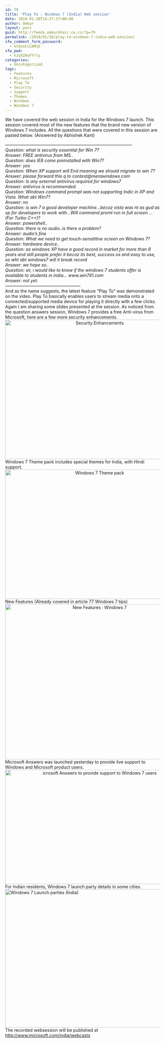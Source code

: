 ```yaml
---
id: 79
title: 'Play To : Windows 7 (India) Web session'
date: 2010-01-28T14:27:17+00:00
author: Omkar
layout: post
guid: http://feeds.omkarkhair.co.cc/?p=79
permalink: /2010/01/28/play-to-windows-7-india-web-session/
sfw_comment_form_password:
  - ktduxCcLmM1b
sfw_pwd:
  - hJyXZHsFYrly
categories:
  - Uncategorized
tags:
  - Features
  - Microsoft
  - Play To
  - Security
  - Support
  - Themes
  - Windows
  - Windows 7
---
```

We have covered the web session in India for the Windows 7 launch. This session covered most of the new features that the brand new version of Windows 7 includes. All the questions that were covered in this session are pasted below. (Answered by Abhishek Kant)

<div id="_mcePaste" style="overflow: hidden; position: absolute; left: -10000px; top: 0px; width: 1px; height: 1px;">
  Question: what is security essential for Win 7?
</div>

<div id="_mcePaste" style="overflow: hidden; position: absolute; left: -10000px; top: 0px; width: 1px; height: 1px;">
  Answer: FREE antivirus from MS..
</div>

<div id="_mcePaste" style="overflow: hidden; position: absolute; left: -10000px; top: 0px; width: 1px; height: 1px;">
  Question: does IE8 come preinstalled with Win7?
</div>

<div id="_mcePaste" style="overflow: hidden; position: absolute; left: -10000px; top: 0px; width: 1px; height: 1px;">
  Answer: yes
</div>

<div id="_mcePaste" style="overflow: hidden; position: absolute; left: -10000px; top: 0px; width: 1px; height: 1px;">
  Question: When XP support will End meaning we should migrate to win 7?
</div>

<div id="_mcePaste" style="overflow: hidden; position: absolute; left: -10000px; top: 0px; width: 1px; height: 1px;">
  Answer: please forward this q to contest@merawindows.com
</div>

<div id="_mcePaste" style="overflow: hidden; position: absolute; left: -10000px; top: 0px; width: 1px; height: 1px;">
  Question: Is any external antivirus required for windows7
</div>

<div id="_mcePaste" style="overflow: hidden; position: absolute; left: -10000px; top: 0px; width: 1px; height: 1px;">
  Answer: antivirus is recommended.
</div>

<div id="_mcePaste" style="overflow: hidden; position: absolute; left: -10000px; top: 0px; width: 1px; height: 1px;">
  Question: Windows command prompt was not supporting Indic in XP and Vista. What abt Win7?
</div>

<div id="_mcePaste" style="overflow: hidden; position: absolute; left: -10000px; top: 0px; width: 1px; height: 1px;">
  Answer: no
</div>

<div id="_mcePaste" style="overflow: hidden; position: absolute; left: -10000px; top: 0px; width: 1px; height: 1px;">
  Question: is win 7 a good developer machine&#8230;becoz vista was nt as gud as xp for developers to work with&#8230;Will command promt run in full screen &#8230;(For Turbo C++)?
</div>

<div id="_mcePaste" style="overflow: hidden; position: absolute; left: -10000px; top: 0px; width: 1px; height: 1px;">
  Answer: powershell..
</div>

<div id="_mcePaste" style="overflow: hidden; position: absolute; left: -10000px; top: 0px; width: 1px; height: 1px;">
  Question: there is no audio..is there a problem?
</div>

<div id="_mcePaste" style="overflow: hidden; position: absolute; left: -10000px; top: 0px; width: 1px; height: 1px;">
  Answer: audio&#8217;s fine
</div>

<div id="_mcePaste" style="overflow: hidden; position: absolute; left: -10000px; top: 0px; width: 1px; height: 1px;">
  Question: What we need to get touch-sensititive screen on Windows 7?
</div>

<div id="_mcePaste" style="overflow: hidden; position: absolute; left: -10000px; top: 0px; width: 1px; height: 1px;">
  Answer: hardware device..
</div>

<div id="_mcePaste" style="overflow: hidden; position: absolute; left: -10000px; top: 0px; width: 1px; height: 1px;">
  Question: as windows XP have a good record in market for more than 9 years and still people prefer it becoz its best, success os and easy to use, so wht abt windows7 will it break record
</div>

<div id="_mcePaste" style="overflow: hidden; position: absolute; left: -10000px; top: 0px; width: 1px; height: 1px;">
  Answer: we hope so..
</div>

<div id="_mcePaste" style="overflow: hidden; position: absolute; left: -10000px; top: 0px; width: 1px; height: 1px;">
  Question: sir, i would like to know if the windows 7 students offer is available to students in india&#8230; www.win741.com
</div>

<div id="_mcePaste" style="overflow: hidden; position: absolute; left: -10000px; top: 0px; width: 1px; height: 1px;">
  Answer: not yet.
</div>

<address>
  &#8212;&#8212;&#8212;&#8212;&#8212;&#8212;&#8212;&#8212;&#8212;&#8212;&#8212;&#8212;&#8212;&#8212;&#8212;&#8212;&#8212;&#8212;&#8212;&#8212;&#8212;&#8212;&#8212;&#8212;&#8212;&#8212;&#8212;&#8212;&#8212;&#8211;
</address>

<address>
  Question: what is security essential for Win 7?
</address>

<address>
  Answer: FREE antivirus from MS..
</address>

<address>
  Question: does IE8 come preinstalled with Win7?
</address>

<address>
  Answer: yes
</address>

<address>
  Question: When XP support will End meaning we should migrate to win 7?
</address>

<address>
  Answer: please forward this q to contest@merawindows.com
</address>

<address>
  Question: Is any external antivirus required for windows7
</address>

<address>
  Answer: antivirus is recommended.
</address>

<address>
  Question: Windows command prompt was not supporting Indic in XP and Vista. What abt Win7?
</address>

<address>
  Answer: no
</address>

<address>
  Question: is win 7 a good developer machine&#8230;becoz vista was nt as gud as xp for developers to work with&#8230;Will command promt run in full screen &#8230;(For Turbo C++)?
</address>

<address>
  Answer: powershell..
</address>

<address>
  Question: there is no audio..is there a problem?
</address>

<address>
  Answer: audio&#8217;s fine
</address>

<address>
  Question: What we need to get touch-sensititive screen on Windows 7?
</address>

<address>
  Answer: hardware device..
</address>

<address>
  Question: as windows XP have a good record in market for more than 9 years and still people prefer it becoz its best, success os and easy to use, so wht abt windows7 will it break record
</address>

<address>
  Answer: we hope so..
</address>

<address>
  Question: sir, i would like to know if the windows 7 students offer is available to students in india&#8230; www.win741.com
</address>

<address>
  Answer: not yet.
</address>

<address>
  &#8212;&#8212;&#8212;&#8212;&#8212;&#8212;&#8212;&#8212;&#8212;&#8212;&#8212;&#8212;&#8212;&#8212;&#8212;&#8212;&#8212;&#8211;
</address>

<div>
  And as the name suggests, the latest feature &#8220;Play To&#8221; was demonstrated on the video. Play To basically enables users to stream media onto a connected/supported media device for playing it directly with a few clicks.
</div>

<div>
  Again I am sharing some slides presented at the session. As noticed from the question answers session, Windows 7 provides a free Anti-virus from Microsoft, here are a few more security enhancements.
</div>

<div style="text-align: center; ">
  <img src="http://lh6.ggpht.com/_Tf3uLIahhCQ/SuGSkfP_PgI/AAAAAAAAAYI/LeqQvNrowoU/s800/SGPhoto_2009_10_23%2016_53_25.jpg" border="0" title="Security Enhancements" width="600" height="454" />
</div>

<div style="text-align: left; ">
  Windows 7 Theme pack includes special themes for India, with Hindi support.
</div>

<div style="text-align: center; ">
  <img src="http://lh3.ggpht.com/_Tf3uLIahhCQ/SuGSmFnFqJI/AAAAAAAAAYM/YMSvPWgCs4E/s800/SGPhoto_2009_10_23%2016_53_41.jpg" border="0" title="Windows 7 Theme pack" width="600" height="421" />
</div>

<div style="text-align: left; ">
  New Features (Already covered in article 77 Windows 7 tips)
</div>

<div style="text-align: center; ">
  <img src="http://lh6.ggpht.com/_Tf3uLIahhCQ/SuGSowC5ZdI/AAAAAAAAAYQ/1hnx0EA4kFI/s800/SGPhoto_2009_10_23%2016_53_56.jpg" border="0" title="New Features : Windows 7" width="600" height="505" />
</div>

<div style="text-align: left; ">
  Microsoft Answers was launched yesterday to provide live support to Windows and Microsoft product users.
</div>

<div style="text-align: center;">
  <img src="http://lh3.ggpht.com/_Tf3uLIahhCQ/SuGSqzfaNnI/AAAAAAAAAYU/EK8QMxJZrzk/s800/SGPhoto_2009_10_23%2016_54_11.jpg" border="0" title="icrosoft Answers to provide support to Windows 7 users" width="600" height="372" />
</div>

<div style="text-align: left; ">
  For Indian residents, Windows 7 launch party details in some cities.
</div>

<div style="text-align: left; ">
  <img src="http://lh6.ggpht.com/_Tf3uLIahhCQ/SuGSsNbosAI/AAAAAAAAAYY/plSFmvHHeQI/s800/SGPhoto_2009_10_23%2016_54_23.jpg" border="0" title="Windows 7 Launch parties (India)" width="596" height="450" />
</div>

<div style="text-align: left; ">
  The recorded websession will be published at <a href="http://www.microsoft.com/india/webcasts" target="_blank">http://www.microsoft.com/india/webcasts</a>
</div></p>